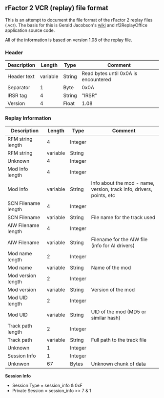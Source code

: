## rFactor 2 VCR (replay) file format

This is an attempt to document the file format of the rFactor 2 replay files (.vcr). The basis for this is Gerald Jacobson's [wiki](http://rf2-vcr-replay-format.wikia.com/wiki/RF2_VCR_Replay_Format_Wiki) and rf2ReplayOffice application source code.

All of the information is based on version 1.08 of the replay file.

### Header

Description|Length|Type|Comment
-|-|-|-
Header text|variable|String|Read bytes until 0x0A is encountered
Separator|1|Byte|0x0A
IRSR tag|4|String|"IRSR"
Version|4|Float|1.08

### Replay Information

Description|Length|Type|Comment
-|-|-|-
RFM string length|4|Integer|
RFM string|variable|String|
Unknown|4|Integer|
Mod Info length|4|Integer|
Mod Info|variable|String|Info about the mod - name, version, track info, drivers, points, etc
SCN Filename length|4|Integer|
SCN Filename|variable|String|File name for the track used
AIW Filename length|4|Integer|
AIW Filename|variable|String|Filename for the AIW file (info for AI drivers)
Mod name length|2|Integer|
Mod name|variable|String|Name of the mod
Mod version length|2|Integer|
Mod version|variable|String|Version of the mod
Mod UID length|2|Integer|
Mod UID|variable|String|UID of the mod (MD5 or similar hash)
Track path length|2|Integer|
Track path|variable|String|Full path to the track file
Unknown|1|Integer|
Session Info|1|Integer
Unknwon|67|Bytes|Unknown chunk of data

**Session Info**
* Session Type = session_info & 0xF
* Private Session = session_info >> 7 & 1
